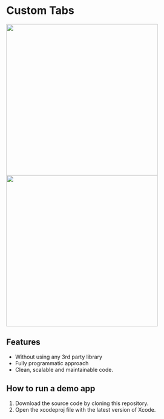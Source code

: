 # Custom Tabs

<div>
    <img src="https://user-images.githubusercontent.com/50784573/110238745-99f13880-7f86-11eb-9400-caae02dcb795.gif" height=400/>
    <img src="https://user-images.githubusercontent.com/50784573/110238787-e63c7880-7f86-11eb-978e-e7c473f2c0a5.png" height=400/>
</div>

## Features

- Without using any 3rd party library
- Fully programmatic approach
- Clean, scalable and maintainable code.

## How to run a demo app

1. Download the source code by cloning this repository.
2. Open the xcodeproj file with the latest version of Xcode.